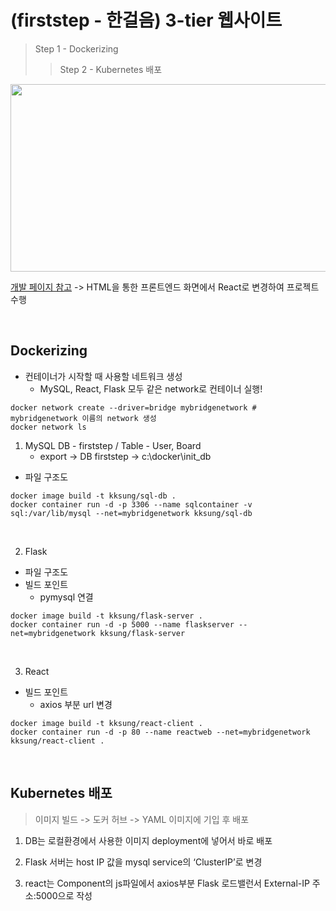 # (firststep - 한걸음) 3-tier 웹사이트
> Step 1 - Dockerizing
> > Step 2 - Kubernetes 배포
<img src="https://github.com/kksung/ssg_kubernetes/assets/110016279/c0d1c189-4ddd-406c-89e2-b964d9cafb5a" width=750 height=300>

[개발 페이지 참고](https://github.com/kksung/webapi) -> HTML을 통한 프론트엔드 화면에서 React로 변경하여 프로젝트 수행 

<br>

## Dockerizing

* 컨테이너가 시작할 때 사용할 네트워크 생성
  - MySQL, React, Flask 모두 같은 network로 컨테이너 실행! 
```
docker network create --driver=bridge mybridgenetwork # mybridgenetwork 이름의 network 생성
docker network ls
```

1. MySQL DB - firststep / Table - User, Board
   - export ﻿-> DB firststep -> ﻿c:\docker\init_db

- 파일 구조도

```
docker image build -t kksung/sql-db .
docker container run -d -p 3306 --name sqlcontainer -v sql:/var/lib/mysql --net=mybridgenetwork kksung/sql-db
```

<br>

2. Flask
- 파일 구조도
- 빌드 포인트
  - pymysql 연결 
```
docker image build -t kksung/flask-server .
docker container run -d -p 5000 --name flaskserver --net=mybridgenetwork kksung/flask-server
```

<br>

3. React
- 빌드 포인트
  - axios 부분 url 변경
```
docker image build -t kksung/react-client .
docker container run -d -p 80 --name reactweb --net=mybridgenetwork kksung/react-client .
```

<br>

## Kubernetes 배포
> 이미지 빌드 -> 도커 허브 -> YAML 이미지에 기입 후 배포

1. ﻿DB는 로컬환경에서 사용한 이미지 deployment에 넣어서 바로 배포

2. ﻿Flask 서버는 host IP 값을 mysql service의 ‘ClusterIP’로 변경

3. r﻿eact는 Component의 js파일에서 axios부분 Flask 로드밸런서 External-IP 주소:5000으로 작성
